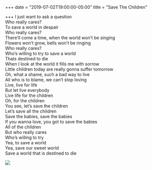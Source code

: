 +++
date = "2019-07-02T19:00:00-05:00"
title = "Save The Children"

+++
I just want to ask a question<br> Who really cares?<br> To save a world in despair<br> Who really cares?<br> There’ll come a time, when the world won’t be singing<br> Flowers won’t grow, bells won’t be ringing<br> Who really cares?<br> Who’s willing to try to save a world<br> Thats destined to die<br> When I look at the world it fills me with sorrow<br> Little children today are really gonna suffer tomorrow<br> Oh, what a shame, such a bad way to live<br> All who is to blame, we can’t stop loving<br> Live, live for life<br> But let live everybody<br> Live life for the children<br> Oh, for the children<br> You see, let’s save the children<br> Let’s save all the children<br> Save the babies, save the babies<br> If you wanna love, you got to save the babies<br> All of the children<br> But who really cares<br> Who’s willing to try<br> Yea, to save a world<br> Yea, save our sweet world<br> Save a world that is destined to die

![](https://res.cloudinary.com/tobyblog/image/upload/v1562112624/img/B2BF5288-71B3-4400-99C1-411D270A0A40.jpg)